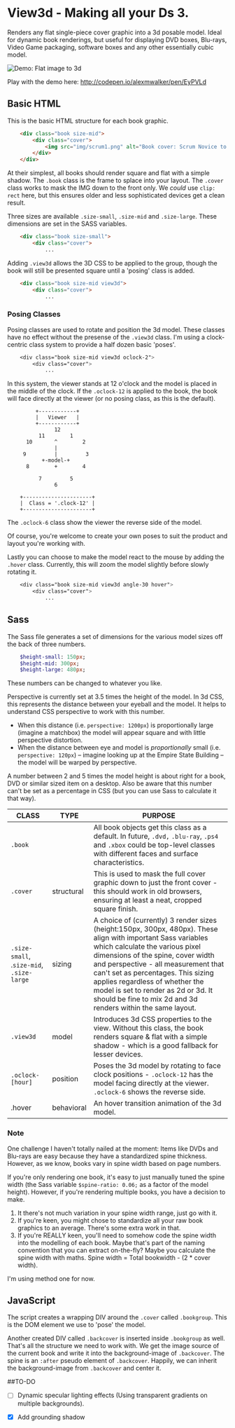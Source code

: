 # View3d - Making all your Ds 3.

Renders any flat single-piece cover graphic into a 3d posable model. Ideal for dynamic book renderings, but useful for displaying DVD boxes, Blu-rays, Video Game packaging, software boxes and any other essentially cubic model.


![Demo: Flat image to 3d](https://cdn.rawgit.com/alexmwalker/view3d/master/img/demo.jpg?3=new1)

Play with the demo here: http://codepen.io/alexmwalker/pen/EyPVLd

## Basic HTML 

This is the basic HTML structure for each book graphic. 

```html
    <div class="book size-mid">
        <div class="cover">
            <img src="img/scrum1.png" alt="Book cover: Scrum Novice to Ninja" />
        </div>
    </div>
```

At their simplest, all books should render square and flat with a simple shadow. The `.book` class is the frame to splace into your layout. The `.cover` class works to mask the IMG down to the front only. We *could* use `clip: rect` here, but this ensures older and less sophisticated devices get a clean result.

Three sizes are available `.size-small`, `.size-mid` and `.size-large`. These dimensions are set in the SASS variables. 
```html
    <div class="book size-small">
        <div class="cover">
            ...
 ```           
Adding `.view3d` allows the 3D CSS to be applied to the group, though the book will still be presented square until a 'posing' class is added.
```html
    <div class="book size-mid view3d">
        <div class="cover">
            ...
```  
### Posing Classes

Posing classes are used to rotate and position the 3d model. These classes have no effect without the presense of the `.view3d` class. I'm using a clock-centric class system to provide a half dozen basic 'poses'.
```css
    <div class="book size-mid view3d oclock-2">
        <div class="cover">
            ...
```
In this system, the viewer stands at 12 o'clock and the model is placed in the middle of the clock. If the `.oclock-12` is applied to the book, the book will face directly at the viewer (or no posing class, as this is the default).

             +------------+
             |   Viewer   |
             +------------+
                   12
              11        1
          10       ^        2
                   |
         9         |         3
               +-model-+
          8        +        4
        
              7         5
                   6
        
        +----------------------+
        |  Class = '.clock-12' |
        +----------------------+

The `.oclock-6` class show the viewer the reverse side of the model.

Of course, you're welcome to create your own poses to suit the product and layout you're working with.

Lastly you can choose to make the model react to the mouse by adding the `.hover` class. Currently, this will zoom the model slightly before slowly rotating it. 
```css
    <div class="book size-mid view3d angle-30 hover">
        <div class="cover">
            ...
```
## Sass

The Sass file generates a set of dimensions for the various model sizes off the back of three numbers.
```sass
    $height-small: 150px;
    $height-mid: 300px;
    $height-large: 480px;
```
These numbers can be changed to whatever you like.

Perspective is currently set at 3.5 times the height of the model. In 3d CSS, this represents the distance between your eyeball and the model. It helps to understand CSS perspective to work with this number. 

- When this distance (i.e. `perspective: 1200px`) is proportionally large (imagine a matchbox) the model will appear square and with little perspective distortion. 
- When the distance between eye and model is _proportionally_ small (i.e. `perspective: 120px`) – imagine looking up at the Empire State Building – the model will be warped by perspective. 

A number between 2 and 5 times the model height is about right for a book, DVD or similar sized item on a desktop. Also be aware that this number can't be set as a percentage in CSS (but you can use Sass to calculate it that way).

| CLASS                               | TYPE       | PURPOSE                                                                                                                                                                                                                                                                                                                                                                                                      |
| ----------------------------------- | ---------- | ------------------------------------------------------------------------------------------------------------------------------------------------------------------------------------------------------------------------------------------------------------------------------------------------------------------------------------------------------------------------------------------------------------ |
| `.book `                              |            | All book objects get this class as a default. In future,  `.dvd,` `.blu-ray`, `.ps4` and `.xbox` could be top-level classes with different faces and surface characteristics.                                                                                                                                                                                                                                         |
| `.cover `                             | structural | This is used to mask the full cover graphic down to just the front cover - this should work in old browsers, ensuring at least a neat, cropped square finish.                                                                                                                                                                                                                                                |
| `.size-small`, .`size-mid`, `.size-large` | sizing     | A choice of (currently) 3 render sizes (height:150px, 300px, 480px). These align with important Sass variables which calculate the various pixel dimensions of the spine, cover width and perspective - all measurement that can't set as percentages. This sizing applies regardless of whether the model is set to render as 2d or 3d. It should be fine to mix 2d and 3d renders within the same layout.  |
|  `.view3d   `                          | model      | Introduces 3d CSS properties to the view. Without this class, the book renders square & flat with a simple shadow - which is a good fallback for lesser devices.                                                                                                                                                                                                                                                      |
| `.oclock-[hour]`                      | position   | Poses the 3d model by rotating to face clock positions - `.oclock-12` has the model facing directly at the viewer. `.oclock-6` shows the reverse side.                                                                                                                                                                                                                                                               |
| .hover                              | behavioral | An hover transition animation of the 3d model.                                                                                                                                                                                                                                                                                                                                                                    |

### Note

One challenge I haven't totally nailed at the moment: Items like DVDs and Blu-rays are easy because they have a standardized spine thickness. However, as we know, books vary in spine width based on page numbers. 

If you're only rendering one book, it's easy to just manually tuned the spine width (the Sass variable `$spine-ratio: 0.06;` as a factor of the model height). However, if you're rendering multiple books, you have a decision to make.

1. It there's not much variation in your spine width range, just go with it.
2. If you're keen, you might chose to standardize all your raw book graphics to an average. There's some extra work in that.
3. If you're REALLY keen, you'll need to somehow code the spine width into the modelling of each book. Maybe that's part of the naming convention that you can extract on-the-fly?  Maybe you calculate the spine width with maths. Spine width = Total bookwidth - (2 * cover width).

I'm using method one for now.

## JavaScript

The script creates a wrapping DIV around the `.cover` called `.bookgroup`. This is the DOM element we use to 'pose' the model.

Another created DIV called `.backcover` is inserted inside `.bookgroup` as well. That's all the structure we need to work with. We get the image source of the current book and write it into the background-image of `.backcover`. The spine is an `:after` pseudo element of `.backcover`. Happily, we can inherit the background-image from `.backcover` and center it.

##TO-DO

- [ ] Dynamic specular lighting effects (Using transparent gradients on multiple backgrounds).
- [x] Add grounding shadow



